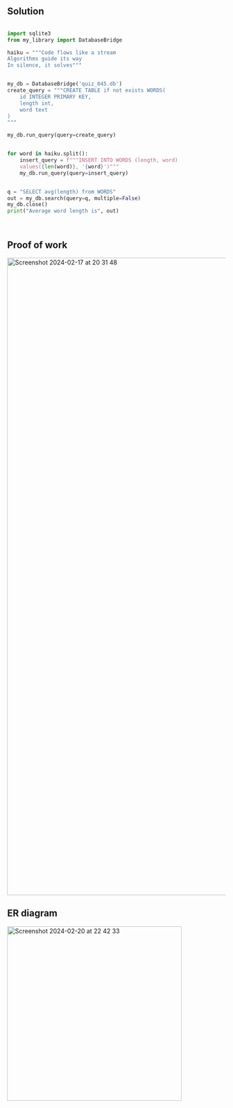 ## Solution ##

```.py

import sqlite3
from my_library import DatabaseBridge

haiku = """Code flows like a stream
Algorithms guide its way
In silence, it solves"""


my_db = DatabaseBridge('quiz_045.db')
create_query = """CREATE TABLE if not exists WORDS(
    id INTEGER PRIMARY KEY,
    length int,
    word text
)
"""

my_db.run_query(query=create_query)


for word in haiku.split():
    insert_query = f"""INSERT INTO WORDS (length, word)
    values({len(word)}, '{word}')"""
    my_db.run_query(query=insert_query)


q = "SELECT avg(length) from WORDS"
out = my_db.search(query=q, multiple=False)
my_db.close()
print("Average word length is", out)




```



## Proof of work ##

<img width="1470" alt="Screenshot 2024-02-17 at 20 31 48" src="https://github.com/yuxuantaoisak/unit_3/assets/144768397/624d5dfd-22aa-4bb1-85a3-9ff702831753">


## ER diagram

<img width="402" alt="Screenshot 2024-02-20 at 22 42 33" src="https://github.com/yuxuantaoisak/unit_3/assets/144768397/b294f6b9-8142-47a8-8693-02771aa1e35b">

